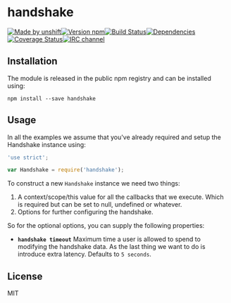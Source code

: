 # handshake

[![Made by unshift][made-by]](http://unshift.io)[![Version npm][version]](http://browsenpm.org/package/handshake)[![Build Status][build]](https://travis-ci.org/unshiftio/handshake)[![Dependencies][david]](https://david-dm.org/unshiftio/handshake)[![Coverage Status][cover]](https://coveralls.io/r/unshiftio/handshake?branch=master)[![IRC channel][irc]](http://webchat.freenode.net/?channels=unshift)

[made-by]: https://img.shields.io/badge/made%20by-unshift-00ffcc.svg?style=flat-square
[version]: https://img.shields.io/npm/v/handshake.svg?style=flat-square
[build]: https://img.shields.io/travis/unshiftio/handshake/master.svg?style=flat-square
[david]: https://img.shields.io/david/unshiftio/handshake.svg?style=flat-square
[cover]: https://img.shields.io/coveralls/unshiftio/handshake/master.svg?style=flat-square
[irc]: https://img.shields.io/badge/IRC-irc.freenode.net%23unshift-00a8ff.svg?style=flat-square

## Installation

The module is released in the public npm registry and can be installed using:

```
npm install --save handshake
```

## Usage

In all the examples we assume that you've already required and setup the
Handshake instance using:

```js
'use strict';

var Handshake = require('handshake');
```

To construct a new `Handshake` instance we need two things:

1. A context/scope/this value for all the callbacks that we execute. Which is
   required but can be set to null, undefined or whatever.
2. Options for further configuring the handshake.

So for the optional options, you can supply the following properties:

- **`handshake timeout`** Maximum time a user is allowed to spend to modifying
  the handshake data. As the last thing we want to do is introduce extra
  latency. Defaults to `5 seconds`.

## License

MIT
